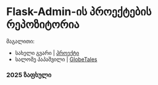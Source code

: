 # Flask-Admin-ის პროექტების რეპოზიტორია

მაგალითი:
- სახელი გვარი | [პროექტი](/მისამართი)
- სალომე პაპაშვილი | [GlobeTales](/Chapter09_Admin/Projects/Salome_Papashvili/app.py)

### 2025 ზაფხული
